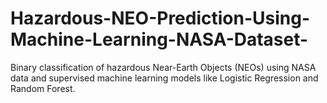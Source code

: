 # Hazardous-NEO-Prediction-Using-Machine-Learning-NASA-Dataset-
Binary classification of hazardous Near-Earth Objects (NEOs) using NASA data and supervised machine learning models like Logistic Regression and Random Forest.
